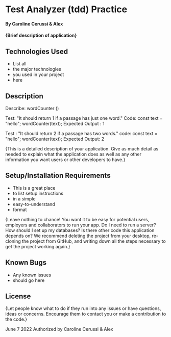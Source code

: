 # Test Analyzer (tdd) Practice

#### By Caroline Cerussi & Alex 

#### {Brief description of application}

## Technologies Used

* List all
* the major technologies
* you used in your project
* here

## Description

Describe: wordCounter ()

Test: "It should return 1 if a passage has just one word."
Code:
const text = "hello";
wordCounter(text);
Expected Output : 1

Test : "It should return 2 if a passage has two words."
code:
const text = "hello";
wordCounter(text);
Expected Output: 2

{This is a detailed description of your application. Give as much detail as needed to explain what the application does as well as any other information you want users or other developers to have.}

## Setup/Installation Requirements

* This is a great place
* to list setup instructions
* in a simple
* easy-to-understand
* format

{Leave nothing to chance! You want it to be easy for potential users, employers and collaborators to run your app. Do I need to run a server? How should I set up my databases? Is there other code this application depends on? We recommend deleting the project from your desktop, re-cloning the project from GitHub, and writing down all the steps necessary to get the project working again.}

## Known Bugs

* Any known issues
* should go here

## License

{Let people know what to do if they run into any issues or have questions, ideas or concerns.  Encourage them to contact you or make a contribution to the code.}

June 7 2022 Authorized by Caroline Cerussi & Alex